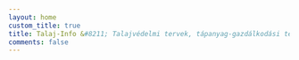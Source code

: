 ```yaml
---
layout: home
custom_title: true
title: Talaj-Info &#8211; Talajvédelmi tervek, tápanyag-gazdálkodási tervek készítése
comments: false
---
```

